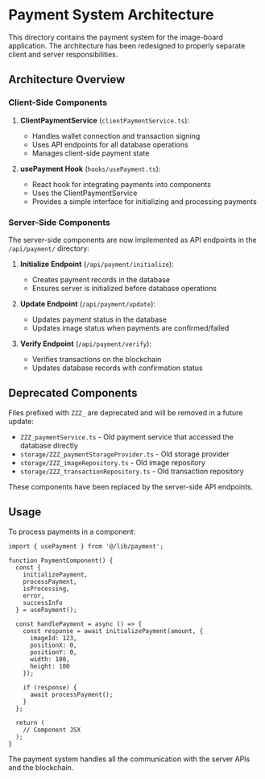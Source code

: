 # Payment System Architecture

This directory contains the payment system for the image-board application. The architecture has been redesigned to properly separate client and server responsibilities.

## Architecture Overview

### Client-Side Components

1. **ClientPaymentService** (`clientPaymentService.ts`):
   - Handles wallet connection and transaction signing
   - Uses API endpoints for all database operations
   - Manages client-side payment state

2. **usePayment Hook** (`hooks/usePayment.ts`):
   - React hook for integrating payments into components
   - Uses the ClientPaymentService
   - Provides a simple interface for initializing and processing payments

### Server-Side Components

The server-side components are now implemented as API endpoints in the `/api/payment/` directory:

1. **Initialize Endpoint** (`/api/payment/initialize`):
   - Creates payment records in the database
   - Ensures server is initialized before database operations

2. **Update Endpoint** (`/api/payment/update`):
   - Updates payment status in the database
   - Updates image status when payments are confirmed/failed

3. **Verify Endpoint** (`/api/payment/verify`):
   - Verifies transactions on the blockchain
   - Updates database records with confirmation status

## Deprecated Components

Files prefixed with `ZZZ_` are deprecated and will be removed in a future update:

- `ZZZ_paymentService.ts` - Old payment service that accessed the database directly
- `storage/ZZZ_paymentStorageProvider.ts` - Old storage provider
- `storage/ZZZ_imageRepository.ts` - Old image repository
- `storage/ZZZ_transactionRepository.ts` - Old transaction repository

These components have been replaced by the server-side API endpoints.

## Usage

To process payments in a component:

```tsx
import { usePayment } from '@/lib/payment';

function PaymentComponent() {
  const {
    initializePayment,
    processPayment,
    isProcessing,
    error,
    successInfo
  } = usePayment();

  const handlePayment = async () => {
    const response = await initializePayment(amount, {
      imageId: 123,
      positionX: 0,
      positionY: 0,
      width: 100,
      height: 100
    });

    if (response) {
      await processPayment();
    }
  };

  return (
    // Component JSX
  );
}
```

The payment system handles all the communication with the server APIs and the blockchain. 